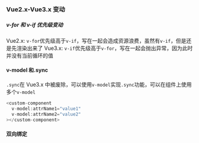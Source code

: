 ### Vue2.x-Vue3.x 变动

##### v-for 和 v-if 优先级变动

Vue2.x: `v-for`优先级高于`v-if`，写在一起会造成资源浪费，虽然有`v-if`，但是还是先渲染出来了
Vue3.x: `v-if`优先级高于`v-for`，写在一起会抛出异常，因为此时并没有当前循环的值

#### v-model 和.sync

`.sync`在 Vue3.x 中被废除，可以使用`v-model`实现`.sync`功能，可以在组件上使用多个`v-model`

```js
<custom-component
  v-model:attrName1="value1"
  v-model:attrName2="value2"
></custom-component>
```

#### 双向绑定

